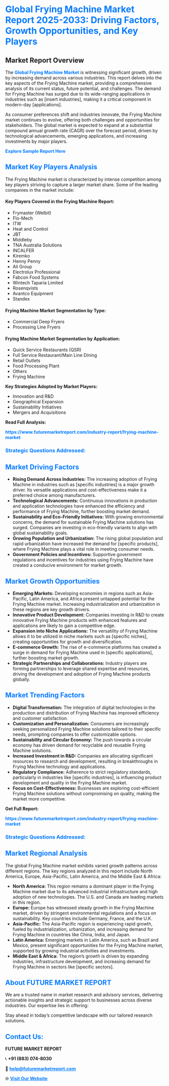 <h1 style="color: #007BFF;">Global Frying Machine Market Report 2025-2033: Driving Factors, Growth Opportunities, and Key Players</h1>

<section id="overview">
<h2>Market Report Overview</h2>
<p>The <a href="https://www.futuremarketreport.com/industry-report/frying-machine-market" style="color: #007BFF; text-decoration: none;"><strong>Global Frying Machine Market</strong></a> is witnessing significant growth, driven by increasing demand across various industries. This report delves into the key aspects of the Frying Machine market, providing a comprehensive analysis of its current status, future potential, and challenges. The demand for Frying Machine has surged due to its wide-ranging applications in industries such as [insert industries], making it a critical component in modern-day [applications].</p>
<p>As consumer preferences shift and industries innovate, the Frying Machine market continues to evolve, offering both challenges and opportunities for stakeholders. The global market is expected to expand at a substantial compound annual growth rate (CAGR) over the forecast period, driven by technological advancements, emerging applications, and increasing investments by major players.</p>
</section>

<section id="overview">
<p><a href="https://www.futuremarketreport.com/request-sample/reportId=128815" style="color: #007BFF; text-decoration: none;"><strong>Explore Sample Report Here</strong></a></p>
</section>

<section id="key-players">
<h2 style="color: #007BFF;">Market Key Players Analysis</h2>
<p>The Frying Machine market is characterized by intense competition among key players striving to capture a larger market share. Some of the leading companies in the market include:</p>
<h4>Key Players Covered in the Frying Machine Report:</h4>
<ul><li>Frymaster (Welbit)</li><li>Flo-Mech</li><li>ITW</li><li>Heat and Control</li><li>JBT</li><li>Middleby</li><li>TNA Australia Solutions</li><li>INCALFER</li><li>Kiremko</li><li>Henny Penny</li><li>Ali Group</li><li>Electrolux Professional</li><li>Fabcon Food Systems</li><li>Wintech Taparia Limited</li><li>Rosenqvists</li><li>Avantco Equipment</li><li>Standex</li></ul>
<h4>Frying Machine Market Segmentation by Type:</h4>
<ul><li>Commercial Deep Fryers</li><li>Processing Line Fryers</li></ul>

<h4>Frying Machine Market Segmentation by Application:</h4>
<ul><li>Quick Service Restaurants (QSR)</li><li>Full Service Restaurant/Main Line Dining</li><li>Retail Outlets</li><li>Food Processing Plant</li><li>Others</li><li>Frying Machine</li></ul>
<p><strong>Key Strategies Adopted by Market Players:</strong></p>
<ul>
<li>Innovation and R&D</li>
<li>Geographical Expansion</li>
<li>Sustainability Initiatives</li>
<li>Mergers and Acquisitions</li>
</ul>
</section>

<section>
<p><strong>Read Full Analysis: </strong></p><a href="https://www.futuremarketreport.com/industry-report/frying-machine-market" style="color: #007BFF; text-decoration: none;"><strong>https://www.futuremarketreport.com/industry-report/frying-machine-market</strong></a>
<h3 style="color: #007BFF;">Strategic Questions Addressed:</h3>
</section>

<section id="driving-factors">
<h2 style="color: #007BFF;">Market Driving Factors</h2>
<ul>
<li><strong>Rising Demand Across Industries:</strong> The increasing adoption of Frying Machine in industries such as [specific industries] is a major growth driver. Its versatile applications and cost-effectiveness make it a preferred choice among manufacturers.</li>
<li><strong>Technological Advancements:</strong> Continuous innovations in production and application technologies have enhanced the efficiency and performance of Frying Machine, further boosting market demand.</li>
<li><strong>Sustainability and Eco-Friendly Initiatives:</strong> With growing environmental concerns, the demand for sustainable Frying Machine solutions has surged. Companies are investing in eco-friendly variants to align with global sustainability goals.</li>
<li><strong>Growing Population and Urbanization:</strong> The rising global population and rapid urbanization have increased the demand for [specific products], where Frying Machine plays a vital role in meeting consumer needs.</li>
<li><strong>Government Policies and Incentives:</strong> Supportive government regulations and incentives for industries using Frying Machine have created a conducive environment for market growth.</li>
</ul>
</section>

<section id="growth-opportunities">
<h2 style="color: #007BFF;">Market Growth Opportunities</h2>
<ul>
<li><strong>Emerging Markets:</strong> Developing economies in regions such as Asia-Pacific, Latin America, and Africa present untapped potential for the Frying Machine market. Increasing industrialization and urbanization in these regions are key growth drivers.</li>
<li><strong>Innovative Product Development:</strong> Companies investing in R&D to create innovative Frying Machine products with enhanced features and applications are likely to gain a competitive edge.</li>
<li><strong>Expansion into Niche Applications:</strong> The versatility of Frying Machine allows it to be utilized in niche markets such as [specific niches], creating opportunities for growth and diversification.</li>
<li><strong>E-commerce Growth:</strong> The rise of e-commerce platforms has created a surge in demand for Frying Machine used in [specific applications], further boosting market growth.</li>
<li><strong>Strategic Partnerships and Collaborations:</strong> Industry players are forming partnerships to leverage shared expertise and resources, driving the development and adoption of Frying Machine products globally.</li>
</ul>
</section>

<section id="trending-factors">
<h2 style="color: #007BFF;">Market Trending Factors</h2>
<ul>
<li><strong>Digital Transformation:</strong> The integration of digital technologies in the production and distribution of Frying Machine has improved efficiency and customer satisfaction.</li>
<li><strong>Customization and Personalization:</strong> Consumers are increasingly seeking personalized Frying Machine solutions tailored to their specific needs, prompting companies to offer customizable options.</li>
<li><strong>Sustainability and Circular Economy:</strong> The push towards a circular economy has driven demand for recyclable and reusable Frying Machine solutions.</li>
<li><strong>Increased Investment in R&D:</strong> Companies are allocating significant resources to research and development, resulting in breakthroughs in Frying Machine technology and applications.</li>
<li><strong>Regulatory Compliance:</strong> Adherence to strict regulatory standards, particularly in industries like [specific industries], is influencing product development and quality in the Frying Machine market.</li>
<li><strong>Focus on Cost-Effectiveness:</strong> Businesses are exploring cost-efficient Frying Machine solutions without compromising on quality, making the market more competitive.</li>
</ul>
</section>

<section>
<p><strong>Get Full Report: </strong></p><a href="https://www.futuremarketreport.com/industry-report/frying-machine-market" style="color: #007BFF; text-decoration: none;"><strong>https://www.futuremarketreport.com/industry-report/frying-machine-market</strong></a>
<h3 style="color: #007BFF;">Strategic Questions Addressed:</h3>
</section>


<section id="regional-analysis">
<h2 style="color: #007BFF;">Market Regional Analysis</h2>
<p>The global Frying Machine market exhibits varied growth patterns across different regions. The key regions analyzed in this report include North America, Europe, Asia-Pacific, Latin America, and the Middle East & Africa:</p>
<ul>
<li><strong>North America:</strong> This region remains a dominant player in the Frying Machine market due to its advanced industrial infrastructure and high adoption of new technologies. The U.S. and Canada are leading markets in this region.</li>
<li><strong>Europe:</strong> Europe has witnessed steady growth in the Frying Machine market, driven by stringent environmental regulations and a focus on sustainability. Key countries include Germany, France, and the U.K.</li>
<li><strong>Asia-Pacific:</strong> The Asia-Pacific region is experiencing rapid growth, fueled by industrialization, urbanization, and increasing demand for Frying Machine in countries like China, India, and Japan.</li>
<li><strong>Latin America:</strong> Emerging markets in Latin America, such as Brazil and Mexico, present significant opportunities for the Frying Machine market, supported by growing industrial activities and investments.</li>
<li><strong>Middle East & Africa:</strong> The region’s growth is driven by expanding industries, infrastructure development, and increasing demand for Frying Machine in sectors like [specific sectors].</li>
</ul>
</section>

<footer>
<h2 style="color: #007BFF;">About FUTURE MARKET REPORT</h2>
<p>We are a trusted name in market research and advisory services, delivering actionable insights and strategic support to businesses across diverse industries. Our expertise lies in offering:</p>

<p>Stay ahead in today’s competitive landscape with our tailored research solutions.</p>

<h2 style="color: #007BFF;">Contact Us:</h2>
<p><strong>FUTURE MARKET REPORT</strong></p>
<p>📞 <strong>+91 (883) 074-8030</strong></p>
<p>📧 <strong><a href="mailto:help@futuremarketreport.com" style="color: #007BFF;">help@futuremarketreport.com</a></strong></p>
<p>🌐 <strong><a href="https://www.futuremarketreport.com/" style="color: #007BFF;">Visit Our Website</a></strong></p>
</footer>